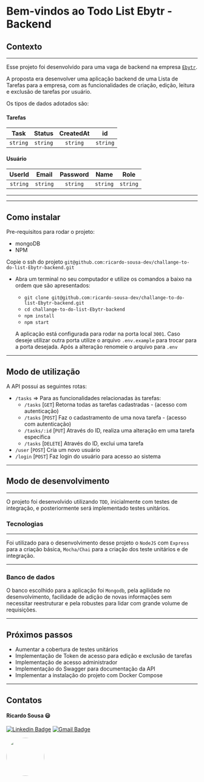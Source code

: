 # Bem-vindos ao Todo List Ebytr - Backend

## Contexto

---

Esse projeto foi desenvolvido para uma vaga de backend na empresa [`Ebytr`](www.betrybe.com).

A proposta era desenvolver uma aplicação backend de uma Lista de Tarefas para a empresa, com as funcionalidades de criação, edição, leitura e exclusão de tarefas por usuário.

Os tipos de dados adotados são:

#### Tarefas

|   Task   |  Status  |  CreatedAt |    id    | 
| :------: | :------: |  :------:  | :------: | 
| `string` | `string` |  `string`  | `string` | 

#### Usuário

|  UserId  |  Email   |  Password  |   Name   |   Role   | 
| :------: | :------: |  :------:  | :------: | :------: | 
| `string` | `string` |  `string`  | `string` | `string` |

---

---

## Como instalar

Pre-requisitos para rodar o projeto: 
- mongoDB
- NPM

Copie o ssh do projeto `git@github.com:ricardo-sousa-dev/challange-to-do-list-Ebytr-backend.git`

* Abra um terminal no seu computador e utilize os comandos a baixo na ordem que são apresentados:

  * `git clone git@github.com:ricardo-sousa-dev/challange-to-do-list-Ebytr-backend.git`
  * `cd challange-to-do-list-Ebytr-backend`
  * `npm install`
  * `npm start`

  A aplicação está configurada para rodar na porta local `3001`. Caso deseje utilizar outra porta utilize o arquivo `.env.example` para trocar para a porta desejada. Após a alteração renomeie o arquivo para `.env`

---

## Modo de utilização

A API possui as seguintes rotas: 
* `/tasks` => Para as funcionalidades relacionadas às tarefas:
  * `/tasks` [`GET`]  Retorna todas as tarefas cadastradas - (acesso com autenticação)
  * `/tasks` [`POST`] Faz o cadastramento de uma nova tarefa - (acesso com autenticação)
  * `/tasks/:id` [`PUT`]  Através do ID, realiza uma alteração em uma tarefa específica
  * `/tasks` [`DELETE`]  Através do ID, exclui uma tarefa
* `/user` [`POST`] Cria um novo usuário
* `/login` [`POST`] Faz login do usuário para acesso ao sistema

---

## Modo de desenvolvimento

---

O projeto foi desenvolvido utilizando `TDD`, inicialmente com testes de integração, e posteriormente será implementado testes unitários.

### Tecnologias

---

Foi utilizado para o desenvolvimento desse projeto o `NodeJS` com `Express` para a criação básica, `Mocha/Chai` para a criação dos teste unitários e de integração.

---

### Banco de dados

O banco escolhido para a aplicação foi `Mongodb`, pela agilidade no desenvolvimento, facilidade de adição de novas informações sem necessitar reestruturar e pela robustes para lidar com grande volume de requisições.

---

## Próximos passos

* Aumentar a cobertura de testes unitários
* Implementação de Token de acesso para edição e exclusão de tarefas
* Implementação de acesso administrador
* Implementação do Swagger para documentação da API
* Implementar a instalação do projeto com Docker Compose

---

## Contatos

#### Ricardo Sousa :smiley:

[![Linkedin Badge](https://img.shields.io/badge/-LinkedIn-0077B5?style=flat-square&logo=Linkedin&logoColor=white&link=https://www.linkedin.com/in/rwmsousa/)](https://www.linkedin.com/in/rwmsousa/) [![Gmail Badge](https://img.shields.io/badge/-Gmail-D14836?style=flat-square&logo=Gmail&logoColor=white&link=mailto:rwmsousa@gmail.com)](mailto:rwmsousa@gmail.com)

<img src="https://bit.ly/foto-linkedin" style="height: 100px; width:100px; border-radius:50px"/>



